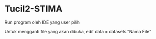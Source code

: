# Tucil2-STIMA

Run program oleh IDE yang user pilih

Untuk mengganti file yang akan dibuka, edit data = datasets."Nama File"
